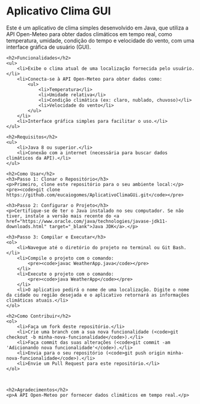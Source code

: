 <!DOCTYPE html>
<html lang="pt-br">
<head>
    <meta charset="UTF-8">
    <meta name="viewport" content="width=device-width, initial-scale=1.0">
    <title>Aplicativo Clima GUI</title>
</head>
<body>
    <h1>Aplicativo Clima GUI</h1>
    <p>Este é um aplicativo de clima simples desenvolvido em Java, que utiliza a API Open-Meteo para obter dados climáticos em tempo real, como temperatura, umidade, condição do tempo e velocidade do vento, com uma interface gráfica de usuário (GUI).</p>

    <h2>Funcionalidades</h2>
    <ul>
        <li>Exibe o clima atual de uma localização fornecida pelo usuário.</li>
        <li>Conecta-se à API Open-Meteo para obter dados como:
            <ul>
                <li>Temperatura</li>
                <li>Umidade relativa</li>
                <li>Condição climática (ex: claro, nublado, chuvoso)</li>
                <li>Velocidade do vento</li>
            </ul>
        </li>
        <li>Interface gráfica simples para facilitar o uso.</li>
    </ul>

    <h2>Requisitos</h2>
    <ul>
        <li>Java 8 ou superior.</li>
        <li>Conexão com a internet (necessária para buscar dados climáticos da API).</li>
    </ul>

    <h2>Como Usar</h2>
    <h3>Passo 1: Clonar o Repositório</h3>
    <p>Primeiro, clone este repositório para o seu ambiente local:</p>
    <pre><code>git clone https://github.com/eucaiogomes/AplicativoClimaGUi.git</code></pre>

    <h3>Passo 2: Configurar o Projeto</h3>
    <p>Certifique-se de ter o Java instalado no seu computador. Se não tiver, instale a versão mais recente do <a href="https://www.oracle.com/java/technologies/javase-jdk11-downloads.html" target="_blank">Java JDK</a>.</p>

    <h3>Passo 3: Compilar e Executar</h3>
    <ol>
        <li>Navegue até o diretório do projeto no terminal ou Git Bash.</li>
        <li>Compile o projeto com o comando:
            <pre><code>javac WeatherApp.java</code></pre>
        </li>
        <li>Execute o projeto com o comando:
            <pre><code>java WeatherApp</code></pre>
        </li>
        <li>O aplicativo pedirá o nome de uma localização. Digite o nome da cidade ou região desejada e o aplicativo retornará as informações climáticas atuais.</li>
    </ol>

    <h2>Como Contribuir</h2>
    <ol>
        <li>Faça um fork deste repositório.</li>
        <li>Crie uma branch com a sua nova funcionalidade (<code>git checkout -b minha-nova-funcionalidade</code>).</li>
        <li>Faça commit das suas alterações (<code>git commit -am 'Adicionando nova funcionalidade'</code>).</li>
        <li>Envia para o seu repositório (<code>git push origin minha-nova-funcionalidade</code>).</li>
        <li>Envie um Pull Request para este repositório.</li>
    </ol>

   

    <h2>Agradecimentos</h2>
    <p>A API Open-Meteo por fornecer dados climáticos em tempo real.</p>
</body>
</html>
